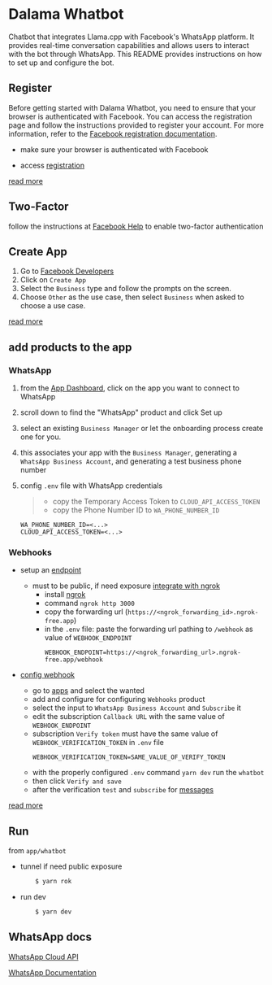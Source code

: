 # Dalama Whatbot

Chatbot that integrates Llama.cpp with Facebook's WhatsApp platform. It provides real-time conversation capabilities and allows users to interact with the bot through WhatsApp. This README provides instructions on how to set up and configure the bot.

## Register

Before getting started with Dalama Whatbot, you need to ensure that your browser is authenticated with Facebook. You can access the registration page and follow the instructions provided to register your account. For more information, refer to the [Facebook registration documentation](https://developers.facebook.com/docs/development/register).

- make sure your browser is authenticated with Facebook

- access [registration](https://developers.facebook.com/async/registration)

[read more](https://developers.facebook.com/docs/development/register)

## Two-Factor

follow the instructions at [Facebook Help](https://www.facebook.com/help/148233965247823) to enable two-factor authentication

## Create App

1. Go to [Facebook Developers](https://developers.facebook.com/apps/)
2. Click on `Create App`
3. Select the `Business` type and follow the prompts on the screen.
4. Choose `Other` as the use case, then select `Business` when asked to choose a use case.

[read more](https://developers.facebook.com/docs/development/create-an-app/)

## add products to the app

### WhatsApp

1. from the [App Dashboard](https://developers.facebook.com/apps/), click on the app you want to connect to WhatsApp
2. scroll down to find the "WhatsApp" product and click Set up
3. select an existing `Business Manager` or let the onboarding process create one for you.
4. this associates your app with the `Business Manager`, generating a `WhatsApp Business Account`, and generating a test business phone number
5. config `.env` file with WhatsApp credentials

   > - copy the Temporary Access Token to `CLOUD_API_ACCESS_TOKEN`
   > - copy the Phone Number ID to `WA_PHONE_NUMBER_ID`

   ```
   WA_PHONE_NUMBER_ID=<...>
   CLOUD_API_ACCESS_TOKEN=<...>
   ```

### Webhooks

- setup an [endpoint](https://developers.facebook.com/docs/graph-api/webhooks/getting-started#create-endpoint)
  - must to be public, if need exposure [integrate with ngrok](https://ngrok.com/docs/integrations/whatsapp/webhooks/#setup-webhook)
    - install [ngrok](https://ngrok.com/download)
    - command `ngrok http 3000`
    - copy the forwarding url (`https://<ngrok_forwarding_id>.ngrok-free.app`)
    - in the `.env` file: paste the forwarding url pathing to `/webhook` as value of `WEBHOOK_ENDPOINT`
      ```
      WEBHOOK_ENDPOINT=https://<ngrok_forwarding_url>.ngrok-free.app/webhook
      ```
- [config webhook](https://developers.facebook.com/docs/graph-api/webhooks/getting-started#configure-webhooks-product)

  - go to [apps](https://developers.facebook.com/apps/) and select the wanted
  - add and configure for configuring `Webhooks` product
  - select the input to `WhatsApp Business Account` and `Subscribe` it
  - edit the subscription `Callback URL` with the same value of `WEBHOOK_ENDPOINT`
  - subscription `Verify token` must have the same value of `WEBHOOK_VERIFICATION_TOKEN` in `.env` file
    ```
    WEBHOOK_VERIFICATION_TOKEN=SAME_VALUE_OF_VERIFY_TOKEN
    ```
  - with the properly configured `.env` command `yarn dev` run the `whatbot`
  - then click `Verify and save`
  - after the verification `test` and `subscribe` for [messages](https://developers.facebook.com/docs/graph-api/webhooks/reference/whatsapp_business_account/#messages)

[read more](https://developers.facebook.com/docs/graph-api/webhooks)

## Run

from `app/whatbot`

- tunnel if need public exposure
  ```sh
      $ yarn rok
  ```
- run dev
  ```sh
      $ yarn dev
  ```

## WhatsApp docs

[WhatsApp Cloud API](https://developers.facebook.com/docs/whatsapp/cloud-api/get-started)

[WhatsApp Documentation](https://developers.facebook.com/docs/whatsapp/)
